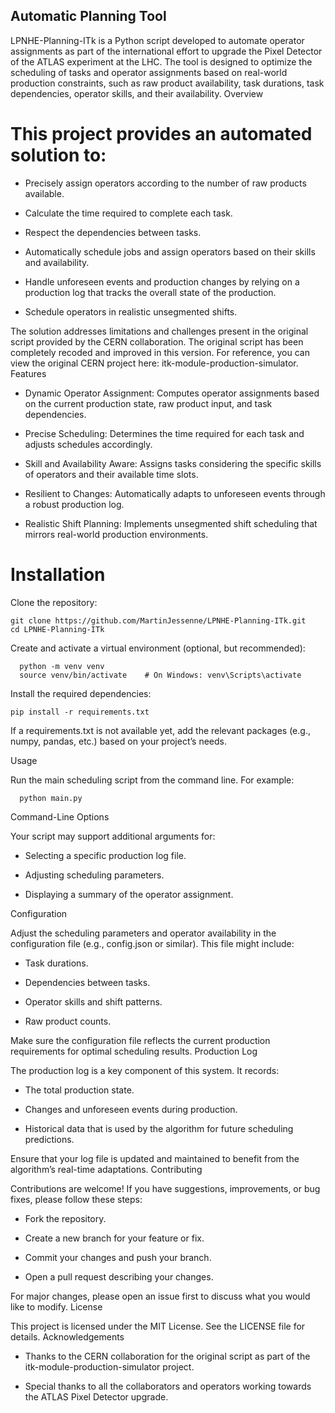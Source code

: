## Automatic Planning Tool

LPNHE-Planning-ITk is a Python script developed to automate operator assignments as part of the international effort to upgrade the Pixel Detector of the ATLAS experiment at the LHC. The tool is designed to optimize the scheduling of tasks and operator assignments based on real-world production constraints, such as raw product availability, task durations, task dependencies, operator skills, and their availability.
Overview

# This project provides an automated solution to:

 - Precisely assign operators according to the number of raw products available.

 - Calculate the time required to complete each task.

 - Respect the dependencies between tasks.

 - Automatically schedule jobs and assign operators based on their skills and availability.

 - Handle unforeseen events and production changes by relying on a production log that tracks the overall state of the production.

 - Schedule operators in realistic unsegmented shifts.

The solution addresses limitations and challenges present in the original script provided by the CERN collaboration. The original script has been completely recoded and improved in this version. For reference, you can view the original CERN project here: itk-module-production-simulator.
Features

 - Dynamic Operator Assignment: Computes operator assignments based on the current production state, raw product input, and task dependencies.

 - Precise Scheduling: Determines the time required for each task and adjusts schedules accordingly.

 - Skill and Availability Aware: Assigns tasks considering the specific skills of operators and their available time slots.

 - Resilient to Changes: Automatically adapts to unforeseen events through a robust production log.

 - Realistic Shift Planning: Implements unsegmented shift scheduling that mirrors real-world production environments.

# Installation

Clone the repository:
    
    git clone https://github.com/MartinJessenne/LPNHE-Planning-ITk.git
    cd LPNHE-Planning-ITk


Create and activate a virtual environment (optional, but recommended):

      python -m venv venv
      source venv/bin/activate    # On Windows: venv\Scripts\activate

Install the required dependencies:

    pip install -r requirements.txt

   If a requirements.txt is not available yet, add the relevant packages (e.g., numpy, pandas, etc.) based on your project’s needs.

Usage

Run the main scheduling script from the command line. For example:

      python main.py

Command-Line Options

Your script may support additional arguments for:

   - Selecting a specific production log file.

   - Adjusting scheduling parameters.

   - Displaying a summary of the operator assignment.

Configuration

Adjust the scheduling parameters and operator availability in the configuration file (e.g., config.json or similar). This file might include:

   - Task durations.

   - Dependencies between tasks.

   - Operator skills and shift patterns.

   - Raw product counts.

Make sure the configuration file reflects the current production requirements for optimal scheduling results.
Production Log

The production log is a key component of this system. It records:

   - The total production state.

   - Changes and unforeseen events during production.

   - Historical data that is used by the algorithm for future scheduling predictions.

Ensure that your log file is updated and maintained to benefit from the algorithm’s real-time adaptations.
Contributing

Contributions are welcome! If you have suggestions, improvements, or bug fixes, please follow these steps:

   - Fork the repository.

   - Create a new branch for your feature or fix.

   - Commit your changes and push your branch.

   - Open a pull request describing your changes.

For major changes, please open an issue first to discuss what you would like to modify.
License

This project is licensed under the MIT License. See the LICENSE file for details.
Acknowledgements

   - Thanks to the CERN collaboration for the original script as part of the itk-module-production-simulator project.

   - Special thanks to all the collaborators and operators working towards the ATLAS Pixel Detector upgrade.
